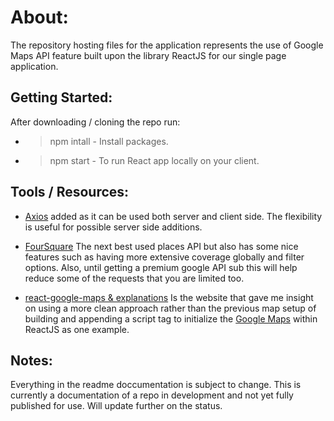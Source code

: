 # About:

The repository hosting files for the application represents the use of Google Maps API feature built upon the library ReactJS for our single page application.

## Getting Started:

After downloading / cloning the repo run:
- > npm intall - Install packages.
- > npm start - To run React app locally on your client.

## Tools / Resources:
- [Axios](https://github.com/axios/axios) added as it can be used both server and client side. The flexibility is useful for possible server side additions.

- [FourSquare](https://developer.foursquare.com/) The next best used places API but also has some nice features such as having more extensive coverage globally and filter options. Also, until getting a premium google API sub this will help reduce some of the requests that you are limited too.

- [react-google-maps & explanations](https://tomchentw.github.io/react-google-maps/#introduction) Is the website that gave me insight on using a more clean approach rather than the previous map setup of building and appending a script tag to initialize the [Google Maps](https://developers.google.com/maps/documentation/) within ReactJS as one example.

## Notes:

Everything in the readme doccumentation is subject to change. This is currently a documentation of a repo in development and not yet fully published for use. Will update further on the status. 
